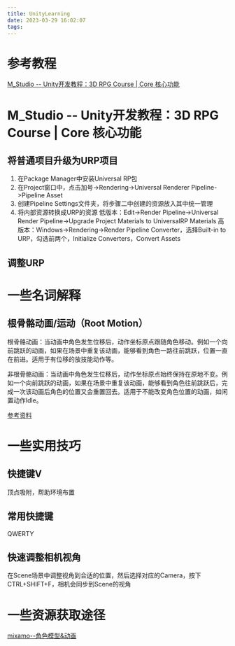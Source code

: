 ```yaml
---
title: UnityLearning
date: 2023-03-29 16:02:07
tags: 
---
```


# 参考教程

[M_Studio -- Unity开发教程：3D RPG Course | Core 核心功能](https://space.bilibili.com/370283072/channel/collectiondetail?sid=2985)

# M_Studio -- Unity开发教程：3D RPG Course | Core 核心功能

## 将普通项目升级为URP项目

1. 在Package Manager中安装Universal RP包
2. 在Project窗口中，点击加号->Rendering->Universal Renderer Pipeline->Pipeline Asset
3. 创建Pipeline Settings文件夹，将步骤二中创建的资源放入其中统一管理
4. 将内部资源转换成URP的资源
   低版本：Edit->Render Pipeline->Universal Render Pipeline->Upgrade Project Materials to UniversalRP Materials
   高版本：Windows->Rendering->Render Pipeline Converter，选择Built-in to URP，勾选前两个，Initialize Converters，Convert Assets

## 调整URP



# 一些名词解释

## 根骨骼动画/运动（Root Motion）

根骨骼动画：当动画中角色发生位移后，动作坐标原点跟随角色移动。例如一个向前跳跃的动画，如果在场景中重复该动画，能够看到角色一路往前跳跃，位置一直在前进。适用于有位移的放技能动作等。

非根骨骼动画：当动画中角色发生位移后，动作坐标原点始终保持在原地不变。例如一个向前跳跃的动画，如果在场景中重复该动画，能够看到角色往前跳跃后，完成一次该动画后角色的位置又会重置回去。适用于不能改变角色位置的动画，如闲置动作Idle。

[参考资料](https://www.bilibili.com/read/cv13605889)

# 一些实用技巧

## 快捷键V

顶点吸附，帮助环境布置

## 常用快捷键

QWERTY

## 快速调整相机视角

在Scene场景中调整视角到合适的位置，然后选择对应的Camera，按下CTRL+SHIFT+F，相机会同步到Scene的视角

# 一些资源获取途径

[mixamo--角色模型&动画](www.mixamo.com)
